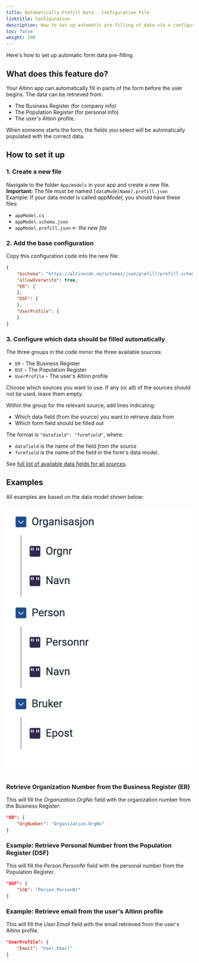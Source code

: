 ```yaml
---
title: Automatically Prefill Data - Configuration File  
linktitle: Configuration  
description: How to set up automatic pre-filling of data via a configuration file.  
toc: false  
weight: 200  
---
```


Here's how to set up automatic form data pre-filling.

## What does this feature do?  
Your Altinn app can automatically fill in parts of the form before the user begins. The data can be retrieved from:  
- The Business Register (for company info)  
- The Population Register (for personal info)  
- The user's Altinn profile.  

When someone starts the form, the fields you select will be automatically populated with the correct data.

## How to set it up

### 1. Create a new file

Navigate to the folder `App/models` in your app and create a new file.  
**Important:** The file must be named `[dataModelName].prefill.json`  
Example: If your data model is called _appModel_, you should have these files:  
- `appModel.cs` 
- `appModel.schema.json` 
- `appModel.prefill.json`  &larr; *the new file*

### 2. Add the base configuration

Copy this configuration code into the new file:

```json
{
    "$schema": "https://altinncdn.no/schemas/json/prefill/prefill.schema.v1.json",
    "allowOverwrite": true,
    "ER": {
    },
    "DSF": {
    },
    "UserProfile": {
    }
}
```

### 3. Configure which data should be filled automatically

The three groups in the code mirror the three available sources:  
- `ER` - The Business Register  
- `DSF` - The Population Register  
- `UserProfile` - The user's Altinn profile  

Choose which sources you want to use. If any (or all) of the sources should not be used, leave them empty.

Within the group for the relevant source, add lines indicating:  
- Which data field (from the source) you want to retrieve data from  
- Which form field should be filled out  

The format is `"datafield": "formfield"`, where:  
- `datafield` is the name of the field _from the source_  
- `formfield` is the name of the field in the form's data model.

See [full list of available data fields for all sources](../../../../reference/data/prefill).

## Examples

All examples are based on the data model shown below:

![Data model for form](exampleModel.png "Data model for form")

### Retrieve Organization Number from the Business Register (ER)

This will fill the _Organization.OrgNo_ field with the organization number from the Business Register:

```json
"ER": {
    "OrgNumber": "Organization.OrgNo"
}
```

### Example: Retrieve Personal Number from the Population Register (DSF)

This will fill the _Person.PersonNr_ field with the personal number from the Population Register.

```json
"DSF": {
    "SSN": "Person.PersonNr"
}
```

### Example: Retrieve email from the user's Altinn profile

This will fill the _User.Email_ field with the email retrieved from the user's Altinn profile.

```json
"UserProfile": {
    "Email": "User.Email"
}
```
